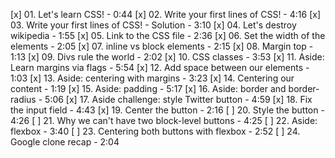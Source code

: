 [x] 01. Let's learn CSS! - 0:44
[x] 02. Write your first lines of CSS! - 4:16
[x] 03. Write your first lines of CSS! - Solution - 3:10
[x] 04. Let's destroy wikipedia - 1:55
[x] 05. Link to the CSS file - 2:36
[x] 06. Set the width of the elements - 2:05
[x] 07. inline vs block elements - 2:15
[x] 08. Margin top - 1:13
[x] 09. Divs rule the world - 2:02
[x] 10. CSS classes - 3:53
[x] 11. Aside: Learn margins via flags - 5:54
[x] 12. Add space between our elements - 1:03
[x] 13. Aside: centering with margins - 3:23
[x] 14. Centering our content - 1:19
[x] 15. Aside: padding - 5:17
[x] 16. Aside: border and border-radius - 5:06
[x] 17. Aside challenge: style Twitter button - 4:59
[x] 18. Fix the input field - 4:43
[x] 19. Center the button - 2:16
[ ] 20. Style the button - 4:26
[ ] 21. Why we can't have two block-level buttons - 4:25
[ ] 22. Aside: flexbox - 3:40
[ ] 23. Centering both buttons with flexbox - 2:52
[ ] 24. Google clone recap - 2:04